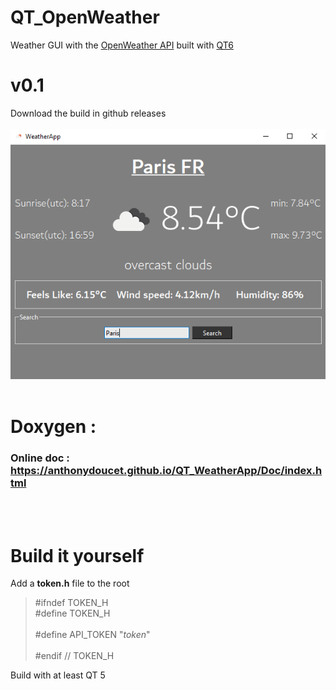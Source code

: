 # QT_OpenWeather
Weather GUI with the [OpenWeather API](https://openweathermap.org/) built with [QT6](https://www.qt.io/product/qt6)
<br>

# v0.1
Download the build in github releases
<br><br>
![v0.1](./img/screenshot.png)
<br><br>

# Doxygen :
### Online doc : https://anthonydoucet.github.io/QT_WeatherApp/Doc/index.html
<br><br>

# Build it yourself
Add a **token.h** file to the root
>#ifndef TOKEN_H<br>
>#define TOKEN_H<br>
><br>
>#define API_TOKEN "*token*"<br>
><br>
>#endif // TOKEN_H<br>

Build with at least QT 5